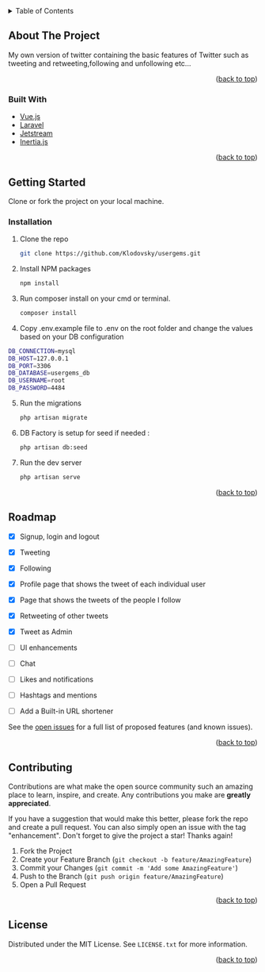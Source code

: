 <div id="top"></div>
<!--
*** skyScanner is a simple laravel-vue weather app.
-->

<!-- TABLE OF CONTENTS -->
<details>
  <summary>Table of Contents</summary>
  <ol>
    <li>
      <a href="#about-the-project">About The Project</a>
      <ul>
        <li><a href="#built-with">Built With</a></li>
      </ul>
    </li>
    <li>
      <a href="#getting-started">Getting Started</a>
      <ul>
        <li><a href="#prerequisites">Prerequisites</a></li>
        <li><a href="#installation">Installation</a></li>
      </ul>
    </li>
    <li><a href="#contributing">Contributing</a></li>
    <li><a href="#license">License</a></li>
    <li><a href="#acknowledgments">Acknowledgments</a></li>
  </ol>
</details>



<!-- ABOUT THE PROJECT -->
## About The Project

My own version of twitter containing the basic features of Twitter such as tweeting and retweeting,following and unfollowing etc... 



<p align="right">(<a href="#top">back to top</a>)</p>


### Built With

* [Vue.js](https://vuejs.org/)
* [Laravel](https://laravel.com)
* [Jetstream](https://jetstream.laravel.com/2.x/introduction.html)
* [Inertia.js](https://inertiajs.com/)


<p align="right">(<a href="#top">back to top</a>)</p>



<!-- GETTING STARTED -->
## Getting Started

Clone or fork the project on your local machine.

### Installation

1. Clone the repo
   ```sh
   git clone https://github.com/Klodovsky/usergems.git
   ```
2. Install NPM packages
   ```sh
   npm install
   ```
3. Run composer install on your cmd or terminal.
   ```sh
   composer install
   ```
4. Copy .env.example file to .env on the root folder
  and change the values based on your DB configuration
 ```sh
DB_CONNECTION=mysql
DB_HOST=127.0.0.1
DB_PORT=3306
DB_DATABASE=usergems_db
DB_USERNAME=root
DB_PASSWORD=4484
 ```

5. Run the migrations
   ```sh
   php artisan migrate
   ```

6. DB Factory is setup for seed if needed :
   ```sh
   php artisan db:seed
   ```

7. Run the dev server
   ```sh
   php artisan serve
   ```
   
<p align="right">(<a href="#top">back to top</a>)</p>


<!-- ROADMAP -->
## Roadmap

- [x] Signup, login and logout
- [x] Tweeting
- [x] Following
- [x] Profile page that shows the tweet of each individual user
- [x] Page that shows the tweets of the people I follow
- [x] Retweeting of other tweets
- [x] Tweet as Admin
- [ ] UI enhancements
- [ ] Chat
- [ ] Likes and notifications
- [ ] Hashtags and mentions
- [ ] Add a Built-in URL shortener


See the [open issues](https://github.com/Klodovsky/usergems/issues) for a full list of proposed features (and known issues).

<p align="right">(<a href="#top">back to top</a>)</p>



<!-- CONTRIBUTING -->
## Contributing

Contributions are what make the open source community such an amazing place to learn, inspire, and create. Any contributions you make are **greatly appreciated**.

If you have a suggestion that would make this better, please fork the repo and create a pull request. You can also simply open an issue with the tag "enhancement".
Don't forget to give the project a star! Thanks again!

1. Fork the Project
2. Create your Feature Branch (`git checkout -b feature/AmazingFeature`)
3. Commit your Changes (`git commit -m 'Add some AmazingFeature'`)
4. Push to the Branch (`git push origin feature/AmazingFeature`)
5. Open a Pull Request

<p align="right">(<a href="#top">back to top</a>)</p>



<!-- LICENSE -->
## License

Distributed under the MIT License. See `LICENSE.txt` for more information.

<p align="right">(<a href="#top">back to top</a>)</p>

